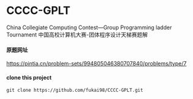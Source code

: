 # CCCC-GPLT
China Collegiate Computing Contest—Group Programming ladder Tournament
中国高校计算机大赛-团体程序设计天梯赛题解

#### 原题网址
https://pintia.cn/problem-sets/994805046380707840/problems/type/7

#### clone this project
``` git
git clone https://github.com/fukai98/CCCC-GPLT.git
```
